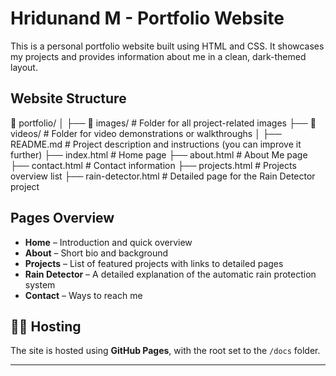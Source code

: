 #  Hridunand M - Portfolio Website

This is a personal portfolio website built using HTML and CSS. It showcases my projects and provides information about me in a clean, dark-themed layout.

##  Website Structure

📁 portfolio/
│
├── 📁 images/              # Folder for all project-related images
├── 📁 videos/              # Folder for video demonstrations or walkthroughs
│
├── README.md              # Project description and instructions (you can improve it further)
├── index.html             # Home page
├── about.html             # About Me page
├── contact.html           # Contact information 
├── projects.html          # Projects overview list
├── rain-detector.html     # Detailed page for the Rain Detector project


##  Pages Overview

- **Home** – Introduction and quick overview
- **About** – Short bio and background
- **Projects** – List of featured projects with links to detailed pages
- **Rain Detector** – A detailed explanation of the automatic rain protection system
- **Contact** – Ways to reach me

## 🧑‍💻 Hosting

The site is hosted using **GitHub Pages**, with the root set to the `/docs` folder.

---

